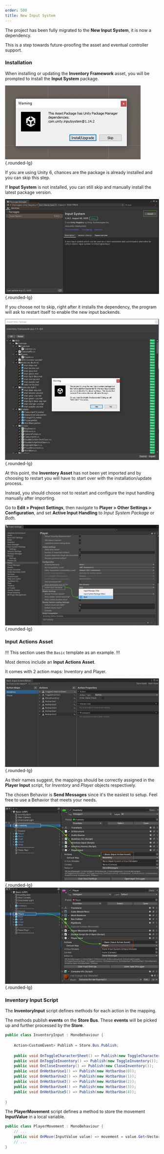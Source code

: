 ```yaml
---
order: 500
title: New Input System
--- 
```


The project has been fully migrated to the **New Input System**, it is now a dependency. 

This is a step towards future-proofing the asset and eventual controller support.

### Installation

When installing or updating the **Inventory Framework** asset, you will be prompted to install the **Input System** package.

![](/static/images/tutorials/new-input-step-1.jpg){.rounded-lg}

If you are using Unity 6, chances are the package is already installed and you can skip this step.

If **Input System** is not installed, you can still skip and manually install the latest package version.

![](/static/images/tutorials/new-input-step-1a.jpg){.rounded-lg}

If you choose not to skip, right after it installs the dependency, the program will ask to restart itself to enable the new input backends. 

![](/static/images/tutorials/new-input-step-2.jpg){.rounded-lg}

At this point, the **Inventory Asset** has not been yet imported and by choosing to restart you will have to start over with the installation/update process.

Instead, you should choose not to restart and configure the input handling manually after importing.

Go to **Edit > Project Settings**, then navigate to **Player > Other Settings > Configuration**, and set **Active Input Handling** to *Input System Package* or *Both*.

![](/static/images/tutorials/input-settings.jpg){.rounded-lg}


### Input Actions Asset

!!!
This section uses the `Basic` template as an example. 
!!!

Most demos include an **Input Actions Asset**.

It comes with 2 action maps: Inventory and Player.

![](/static/images/tutorials/input-actions-asset.jpg){.rounded-lg}

As their names suggest, the mappings should be correctly assigned in the **Player Input** script, for *Inventory* and *Player* objects respectively.

The chosen Behavior is **Send Messages** since it's the easiest to setup. Feel free to use a Behavior that meets your needs.

![](/static/images/tutorials/new-input-map-1.jpg){.rounded-lg}
![](/static/images/tutorials/new-input-map-2.jpg){.rounded-lg}



### Inventory Input Script

The **InventoryInput** script defines methods for each action in the mapping.

The methods publish **events** on the **Store Bus**. These **events** will be picked up and further processed by the **Store**.

```cs Demos/Basic/Scripts/InventoryInput.cs
public class InventoryInput : MonoBehaviour {

    Action<CustomEvent> Publish = Store.Bus.Publish;

    public void OnToggleCharacterSheet() => Publish(new ToggleCharacterSheet());
    public void OnToggleInventory() => Publish(new ToggleInventory());
    public void OnCloseInventory() => Publish(new CloseInventory());
    public void OnHotbarUse1() => Publish(new HotbarUse(0));
    public void OnHotbarUse2() => Publish(new HotbarUse(1));
    public void OnHotbarUse3() => Publish(new HotbarUse(2));
    public void OnHotbarUse4() => Publish(new HotbarUse(3));
    public void OnHotbarUse5() => Publish(new HotbarUse(4));

}
```

The **PlayerMovement** script defines a method to store the movement **InputValue** in a local variable.

```cs Common/Scripts/PlayerMovement.cs
public class PlayerMovement : MonoBehaviour {
    // ...
    public void OnMove(InputValue value) => movement = value.Get<Vector2>();
    // ...
}
```